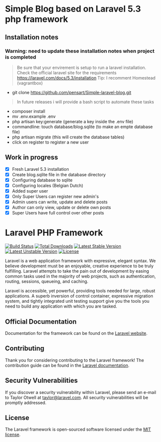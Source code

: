 # Simple Blog based on Laravel 5.3 php framework

## Installation notes
### Warning: need to update these installation notes when project is completed
> Be sure that your envirement is setup to run a laravel installation.
> Check the official laravel site for the requirements https://laravel.com/docs/5.3/installation
> Tip: I recomment Homestead (vagrantbox) 

- git clone https://github.com/pensart/Simple-laravel-blog.git

> In future releases i will provide a bash script to automate these tasks

- composer install
- mv .env.example .env
- php artisan key:generate (generate a key inside the .env file)
- commandline: touch database/blog.sqlite (to make an empte database file)
- php artisan migrate (this will create the database tables)
- click on register to register a new user

## Work in progress
- [x] Fresh Laravel 5.3 installation
- [x] Create blog.sqlite file in the database directory
- [x] Configuring database to sqlite
- [x] Configuring locales (Belgian Dutch)
- [x] Added super user
- [x] Only Super Users can register new admin's
- [x] Admin users can write, update and delete posts
- [x] Author can only view, update or delete own posts
- [x] Super Users have full control over other posts

# Laravel PHP Framework

[![Build Status](https://travis-ci.org/laravel/framework.svg)](https://travis-ci.org/laravel/framework)
[![Total Downloads](https://poser.pugx.org/laravel/framework/d/total.svg)](https://packagist.org/packages/laravel/framework)
[![Latest Stable Version](https://poser.pugx.org/laravel/framework/v/stable.svg)](https://packagist.org/packages/laravel/framework)
[![Latest Unstable Version](https://poser.pugx.org/laravel/framework/v/unstable.svg)](https://packagist.org/packages/laravel/framework)
[![License](https://poser.pugx.org/laravel/framework/license.svg)](https://packagist.org/packages/laravel/framework)

Laravel is a web application framework with expressive, elegant syntax. We believe development must be an enjoyable, creative experience to be truly fulfilling. Laravel attempts to take the pain out of development by easing common tasks used in the majority of web projects, such as authentication, routing, sessions, queueing, and caching.

Laravel is accessible, yet powerful, providing tools needed for large, robust applications. A superb inversion of control container, expressive migration system, and tightly integrated unit testing support give you the tools you need to build any application with which you are tasked.

## Official Documentation

Documentation for the framework can be found on the [Laravel website](http://laravel.com/docs).

## Contributing

Thank you for considering contributing to the Laravel framework! The contribution guide can be found in the [Laravel documentation](http://laravel.com/docs/contributions).

## Security Vulnerabilities

If you discover a security vulnerability within Laravel, please send an e-mail to Taylor Otwell at taylor@laravel.com. All security vulnerabilities will be promptly addressed.

## License

The Laravel framework is open-sourced software licensed under the [MIT license](http://opensource.org/licenses/MIT).
